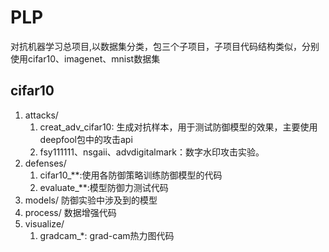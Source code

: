 # PLP
对抗机器学习总项目,以数据集分类，包三个子项目，子项目代码结构类似，分别使用cifar10、imagenet、mnist数据集

## cifar10
1. attacks/
   1. creat_adv_cifar10: 生成对抗样本，用于测试防御模型的效果，主要使用deepfool包中的攻击api
   2. fsy111111、nsgaii、advdigitalmark：数字水印攻击实验。
2. defenses/
   1. cifar10_**:使用各防御策略训练防御模型的代码
   2. evaluate_**:模型防御力测试代码
3. models/ 防御实验中涉及到的模型
4. process/ 数据增强代码
5. visualize/ 
   1. gradcam_*: grad-cam热力图代码